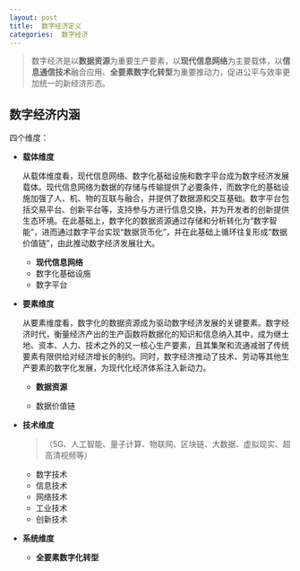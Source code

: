 ```yaml
---
layout: post
title:  数字经济定义
categories:  数字经济
---
```




> 数字经济是以**数据资源**为重要生产要素，以**现代信息网络**为主要载体，以**信息通信技术**融合应用、**全要素数字化转型**为重要推动力，促进公平与效率更加统一的新经济形态。 



## 数字经济内涵

四个维度：

- **载体维度**

  从载体维度看，现代信息网络、数字化基础设施和数字平台成为数字经济发展载体。现代信息网络为数据的存储与传输提供了必要条件，而数字化的基础设施加强了人、机、物的互联与融合，并提供了数据源和交互基础。数字平台包括交易平台、创新平台等，支持参与方进行信息交换，并为开发者的创新提供生态环境。在此基础上，数字化的数据资源通过存储和分析转化为“数字智能”，进而通过数字平台实现“数据货币化”，并在此基础上循环往复形成“数据价值链”，由此推动数字经济发展壮大。 
  
  - **现代信息网络**
  - 数字化基础设施
  - 数字平台
  
- **要素维度**

  从要素维度看，数字化的数据资源成为驱动数字经济发展的关键要素。数字经济时代，衡量经济产出的生产函数将数据化的知识和信息纳入其中，成为继土地、资本、人力、技术之外的又一核心生产要素，且其集聚和流通减弱了传统要素有限供给对经济增长的制约。同时，数字经济推动了技术、劳动等其他生产要素的数字化发展，为现代化经济体系注入新动力。

  - **数据资源**

  - 数据价值链

     

- **技术维度**

  > （5G、人工智能、量子计算、物联网、区块链、大数据、虚拟现实、超高清视频等）

  - 数字技术
  - 信息技术
  - 网络技术
  - 工业技术
  - 创新技术

- **系统维度**

  - **全要素数字化转型**

  

  



 